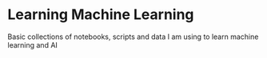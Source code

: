 # Learning Machine Learning

Basic collections of notebooks, scripts and data I am using to learn machine learning and AI